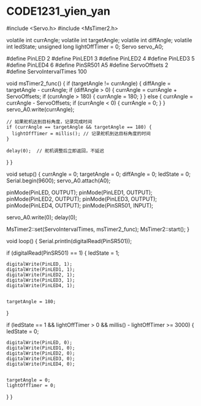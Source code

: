 # CODE1231_yien_yan
#include <Servo.h>
#include <MsTimer2.h>

volatile int currAngle;
volatile int targetAngle;
volatile int diffAngle;
volatile int ledState;
unsigned long lightOffTimer = 0; 
Servo servo_A0;

#define PinLED 2
#define PinLED1 3
#define PinLED2 4
#define PinLED3 5
#define PinLED4 6
#define PinSR501 A5
#define ServoOffsets 2          
#define ServoIntervalTimes 100  

void msTimer2_func() {
  if (targetAngle != currAngle) {
    diffAngle = targetAngle - currAngle;
    if (diffAngle > 0) {
      currAngle = currAngle + ServoOffsets;
      if (currAngle > 180) {
        currAngle = 180;
      }
    } else {
      currAngle = currAngle - ServoOffsets;
      if (currAngle < 0) {
        currAngle = 0;
      }
    }
    servo_A0.write(currAngle);

    // 如果舵机达到目标角度，记录完成时间
    if (currAngle == targetAngle && targetAngle == 180) {
      lightOffTimer = millis(); // 记录舵机到达目标角度的时间
    }

    delay(0);  // 舵机调整后立即返回，不延迟
  }
}

void setup() {
  currAngle = 0;
  targetAngle = 0;
  diffAngle = 0;
  ledState = 0;
  Serial.begin(9600);
  servo_A0.attach(A0);

  
  pinMode(PinLED, OUTPUT);
  pinMode(PinLED1, OUTPUT);
  pinMode(PinLED2, OUTPUT);
  pinMode(PinLED3, OUTPUT);
  pinMode(PinLED4, OUTPUT);
  pinMode(PinSR501, INPUT);

  servo_A0.write(0);
  delay(0);

  MsTimer2::set(ServoIntervalTimes, msTimer2_func);
  MsTimer2::start();
}

void loop() {
  Serial.println(digitalRead(PinSR501));

  
  if (digitalRead(PinSR501) == 1) {
    ledState = 1;              
    
    digitalWrite(PinLED, 1);
    digitalWrite(PinLED1, 1);
    digitalWrite(PinLED2, 1);
    digitalWrite(PinLED3, 1);
    digitalWrite(PinLED4, 1);

    
    targetAngle = 180;
  }

  
  if (ledState == 1 && lightOffTimer > 0 && millis() - lightOffTimer >= 3000) {
    ledState = 0; 
    
    digitalWrite(PinLED, 0);
    digitalWrite(PinLED1, 0);
    digitalWrite(PinLED2, 0);
    digitalWrite(PinLED3, 0);
    digitalWrite(PinLED4, 0);

    
    targetAngle = 0;
    lightOffTimer = 0; 
  }
}
